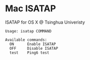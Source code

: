 Mac ISATAP
==========

ISATAP for OS X @ Tsinghua Univeristy

	Usage: isatap COMMAND
	
	Available commands:
	  ON      Enable ISATAP
	  OFF     Disable ISATAP
	  test    Ping6 test
